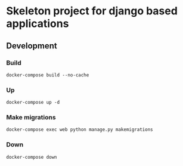 # Skeleton project for django based applications
## Development
### Build
```shell 
docker-compose build --no-cache
```

### Up
```shell 
docker-compose up -d
```

### Make migrations
```shell 
docker-compose exec web python manage.py makemigrations
```

### Down
```shell 
docker-compose down
```